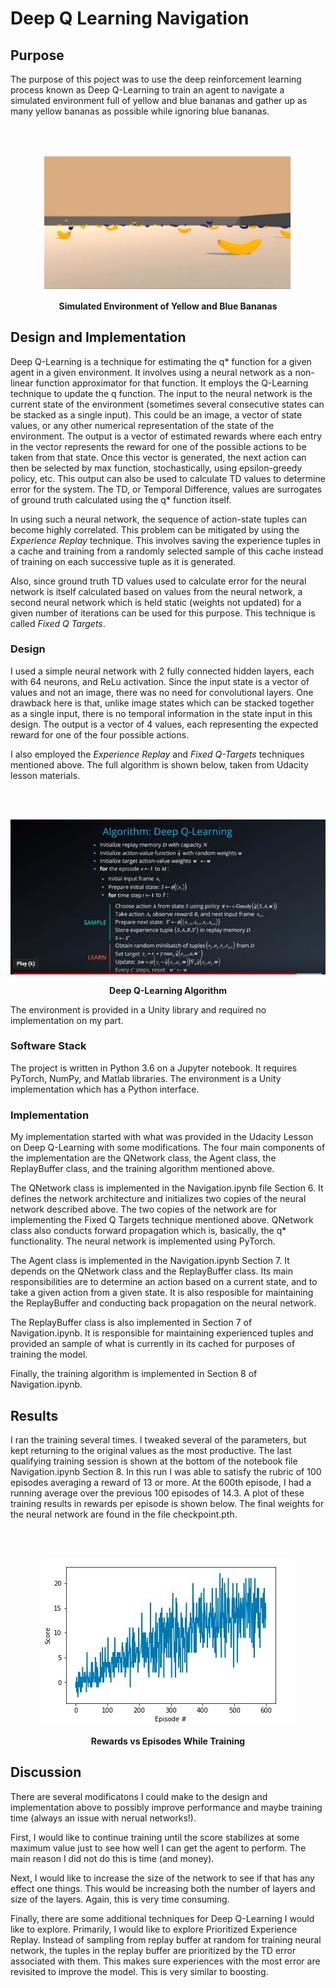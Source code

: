 # Deep Q Learning Navigation

## Purpose

The purpose of this poject was to use the deep reinforcement learning process known as Deep Q-Learning to train an agent to navigate a simulated environment full of yellow and blue bananas and gather up as many yellow bananas as possible while ignoring blue bananas.

<br />
<br />
<p align="center"><img src="https://github.com/TheOnceAndFutureSmalltalker/deep_q_learning_navigation/blob/master/images/environment.JPG" width="400px" /> </p>
<p align="center"><b>Simulated Environment of Yellow and Blue Bananas </b></p>

## Design and Implementation

Deep Q-Learning is a technique for estimating the q* function for a given agent in a given environment.  It involves using a neural network as a non-linear function approximator for that function.  It employs the Q-Learning technique to update the q function.  The input to the neural network is the current state of the environment (sometimes several consecutive states can be stacked as a single input).  This could be an image, a vector of state values, or any other numerical representation of the state of the environment.  The output is a vector of estimated rewards where each entry in the vector represents the reward for one of the possible actions to be taken from that state. Once this vector is generated, the next action can then be selected by max function, stochastically, using epsilon-greedy policy, etc.  This output can also be used to calculate TD values to determine error for the system.  The TD, or Temporal Difference, values are surrogates of ground truth calculated using the q* function itself.

In using such a neural network, the sequence of action-state tuples can become highly correlated.  This problem can be mitigated by using the *Experience Replay* technique.  This involves saving the experience tuples in a cache and training from a randomly selected sample of this cache instead of training on each successive tuple as it is generated.

Also, since ground truth TD values used to calculate error for the neural network is itself calculated based on values from the neural network, a second neural network which is held static (weights not updated) for a given number of iterations can be used for this purpose.  This technique is called *Fixed Q Targets*.

### Design

I used a simple neural network with 2 fully connected hidden layers, each with 64 neurons, and ReLu activation.  Since the input state is a vector of values and not an image, there was no need for convolutional layers.  One drawback here is that, unlike image states which can be stacked together as a single input, there is no temporal information in the state input in this design. The output is a vector of 4 values, each representing the expected reward for one of the four possible actions.

I also employed the *Experience Replay* and *Fixed Q-Targets* techniques mentioned above.  The full algorithm is shown below, taken from Udacity lesson materials.

<br />
<br />
<p align="center"><img src="https://github.com/TheOnceAndFutureSmalltalker/deep_q_learning_navigation/blob/master/images/algorithm.JPG"  /> </p>
<p align="center"><b>Deep Q-Learning Algorithm </b></p>

The environment is provided in a Unity library and required no implementation on my part.

### Software Stack

The project is written in Python 3.6 on a Jupyter notebook.  It requires PyTorch, NumPy, and Matlab libraries.  The environment is a Unity implementation which has a Python interface.    

### Implementation

My implementation started with what was provided in the Udacity Lesson on Deep Q-Learning with some modifications.  The four main components of the implementation are the QNetwork class, the Agent class, the ReplayBuffer class, and the training algorithm mentioned above.

The QNetwork class is implemented in the Navigation.ipynb file Section 6.  It defines the network architecture and initializes two copies of the neural network described above.  The two copies of the network are for implementing the Fixed Q Targets technique mentioned above.  QNetwork class also conducts forward propagation which is, basically, the q* functionality.  The neural network is implemented using PyTorch. 

The Agent class is implemented in the Navigation.ipynb Section 7.  It depends on the QNetwork class and the ReplayBuffer class.  Its main responsibilities are to determine an action based on a current state, and to take a given action from a given state.  It is also resposible for maintaining the ReplayBuffer and conducting back propagation on the neural network.

The ReplayBuffer class is also implemented in Section 7 of Navigation.ipynb.  It is responsible for maintaining experienced tuples and provided an sample of what is currently in its cached for purposes of training the model.

Finally, the training algorithm is implemented in Section 8 of Navigation.ipynb.  

## Results

I ran the training several times.  I tweaked several of the parameters, but kept returning to the original values as the most productive.  The last qualifying training session is shown at the bottom of the notebook file Navigation.ipynb Section 8.  In this run I was able to satisfy the rubric of 100 episodes averaging a reward of 13 or more.  At the 600th episode, I had a running average over the previous 100 episodes of 14.3.  A plot of these training results in rewards per episode is shown below.  The final weights for the neural network are found in the file checkpoint.pth.

<br />
<br />
<p align="center"><img src="https://github.com/TheOnceAndFutureSmalltalker/deep_q_learning_navigation/blob/master/images/scores.JPG"  /> </p>
<p align="center"><b>Rewards vs Episodes While Training </b></p>

## Discussion

There are several modificatons I could make to the design and implementation above to possibly improve performance and maybe training time (always an issue with nerual networks!).

First, I would like to continue training until the score stabilizes at some maximum value just to see how well I can get the agent to perform.  The main reason I did not do this is time (and money).  

Next, I would like to increase the size of the network to see if that has any effect one things.  This would be increasing both the number of layers and size of the layers.  Again, this is very time consuming.

Finally, there are some additional techniques for Deep Q-Learning I would like to explore.  Primarily, I would like to explore Prioritized Experience Replay.  Instead of sampling from replay buffer at random for training neural network, the tuples in the replay buffer are prioritized by the TD error associated with them.  This makes sure experiences with the most error are revisited to improve the model.  This is very similar to boosting.

